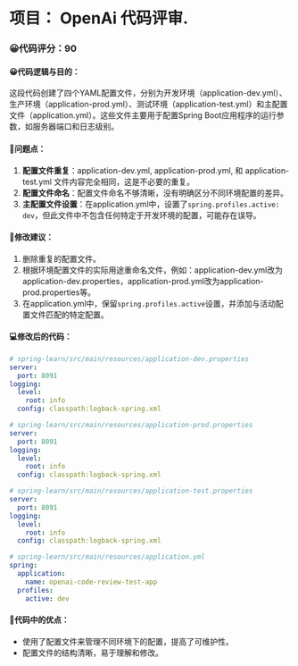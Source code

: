 # 项目： OpenAi 代码评审.
### 😀代码评分：90
#### 😀代码逻辑与目的：
这段代码创建了四个YAML配置文件，分别为开发环境（application-dev.yml）、生产环境（application-prod.yml）、测试环境（application-test.yml）和主配置文件（application.yml）。这些文件主要用于配置Spring Boot应用程序的运行参数，如服务器端口和日志级别。

#### 🤔问题点：
1. **配置文件重复**：application-dev.yml, application-prod.yml, 和 application-test.yml 文件内容完全相同，这是不必要的重复。
2. **配置文件命名**：配置文件命名不够清晰，没有明确区分不同环境配置的差异。
3. **主配置文件设置**：在application.yml中，设置了`spring.profiles.active: dev`，但此文件中不包含任何特定于开发环境的配置，可能存在误导。

#### 🎯修改建议：
1. 删除重复的配置文件。
2. 根据环境配置文件的实际用途重命名文件，例如：application-dev.yml改为application-dev.properties，application-prod.yml改为application-prod.properties等。
3. 在application.yml中，保留`spring.profiles.active`设置，并添加与活动配置文件匹配的特定配置。

#### 💻修改后的代码：
```yaml
# spring-learn/src/main/resources/application-dev.properties
server:
  port: 8091
logging:
  level:
    root: info
  config: classpath:logback-spring.xml

# spring-learn/src/main/resources/application-prod.properties
server:
  port: 8091
logging:
  level:
    root: info
  config: classpath:logback-spring.xml

# spring-learn/src/main/resources/application-test.properties
server:
  port: 8091
logging:
  level:
    root: info
  config: classpath:logback-spring.xml

# spring-learn/src/main/resources/application.yml
spring:
  application:
    name: openai-code-review-test-app
  profiles:
    active: dev
```

#### 🌟代码中的优点：
- 使用了配置文件来管理不同环境下的配置，提高了可维护性。
- 配置文件的结构清晰，易于理解和修改。